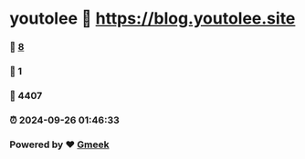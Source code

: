 # youtolee :link: https://blog.youtolee.site 
### :page_facing_up: [8](https://blog.youtolee.site/tag.html) 
### :speech_balloon: 1 
### :hibiscus: 4407 
### :alarm_clock: 2024-09-26 01:46:33 
### Powered by :heart: [Gmeek](https://github.com/Meekdai/Gmeek)

